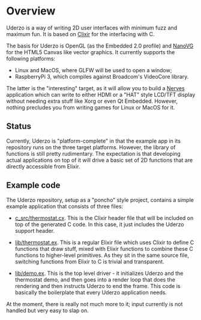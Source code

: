 # Overview

Uderzo is a way of writing 2D user interfaces with minimum fuzz and
maximum fun. It is based on [Clixir](https://hex.pm/packages/clixir)
for the interfacing with C.

The basis for Uderzo is OpenGL (as the Embedded 2.0 profile) and
[NanoVG](https://github.com/memononen/nanovg) for the HTML5 Canvas
like vector graphics. It currently supports the following platforms:

* Linux and MacOS, where GLFW will be used to open a window;
* RaspberryPi 3, which compiles against Broadcom's VideoCore library.

The latter is the "interesting" target, as it will allow you to
build a [Nerves](https://nerves-project.org/) application which
can write to either HDMI or a "HAT" style LCD/TFT display without
needing extra stuff like Xorg or even Qt Embedded. However, nothing
precludes you from writing games for Linux or MacOS for it.

## Status

Currently, Uderzo is "platform-complete" in that the example app in
its repository runs on the three target platforms. However, the
library of functions is still pretty rudimentary. The expectation
is that developing actual applications on top of it will drive
a basic set of 2D functions that are directly accessible from Elixir.

## Example code

The Uderzo repository, setup as a "poncho" style project, contains
a simple example application that consists of three files:

* [c_src/thermostat.cx](https://github.com/cdegroot/uderzo_poncho/blob/master/uderzo_example/c_src/thermostat.hx). This is the Clixir header file that will be included on top of the
generated C code. In this case, it just includes the Uderzo support header.

* [lib/thermostat.ex](https://github.com/cdegroot/uderzo_poncho/blob/master/uderzo_example/lib/thermostat.ex). This is a regular Elixir file which uses Clixir to define C functions
that draw stuff, mixed with Elixir functions to combine these C functions
to higher-level primitives. As they sit in the same source file, switching
functions from Elixir to C is trivial and transparent.

* [lib/demo.ex](https://github.com/cdegroot/uderzo_poncho/blob/master/uderzo_example/lib/demo.ex). This is the top level driver - it initializes Uderzo and the thermostat demo, and then goes into
a render loop that does the rendering and then instructs Uderzo to end the frame. This code
is basically the boilerplate that every Uderzo application needs.

At the moment, there is really not much more to it; input currently is not handled but
very easy to slap on.

